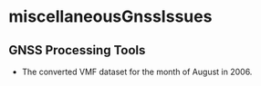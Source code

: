 # miscellaneousGnssIssues

## GNSS Processing Tools

- The converted VMF dataset for the month of August in 2006. 
